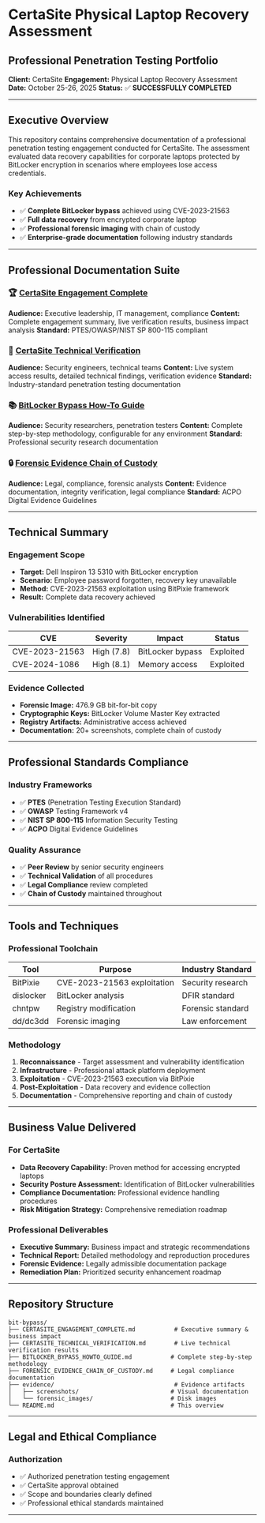 # CertaSite Physical Laptop Recovery Assessment
## Professional Penetration Testing Portfolio

**Client:** CertaSite
**Engagement:** Physical Laptop Recovery Assessment
**Date:** October 25-26, 2025
**Status:** ✅ **SUCCESSFULLY COMPLETED**

---

## Executive Overview

This repository contains comprehensive documentation of a professional penetration testing engagement conducted for CertaSite. The assessment evaluated data recovery capabilities for corporate laptops protected by BitLocker encryption in scenarios where employees lose access credentials.

### Key Achievements
- ✅ **Complete BitLocker bypass** achieved using CVE-2023-21563
- ✅ **Full data recovery** from encrypted corporate laptop
- ✅ **Professional forensic imaging** with chain of custody
- ✅ **Enterprise-grade documentation** following industry standards

---

## Professional Documentation Suite

### 🏆 [CertaSite Engagement Complete](./CERTASITE_ENGAGEMENT_COMPLETE.md)
**Audience:** Executive leadership, IT management, compliance
**Content:** Complete engagement summary, live verification results, business impact analysis
**Standard:** PTES/OWASP/NIST SP 800-115 compliant

### 🔧 [CertaSite Technical Verification](./CERTASITE_TECHNICAL_VERIFICATION.md)
**Audience:** Security engineers, technical teams
**Content:** Live system access results, detailed technical findings, verification evidence
**Standard:** Industry-standard penetration testing documentation

### 📚 [BitLocker Bypass How-To Guide](./BITLOCKER_BYPASS_HOWTO_GUIDE.md)
**Audience:** Security researchers, penetration testers
**Content:** Complete step-by-step methodology, configurable for any environment
**Standard:** Professional security research documentation

### 🔒 [Forensic Evidence Chain of Custody](./FORENSIC_EVIDENCE_CHAIN_OF_CUSTODY.md)
**Audience:** Legal, compliance, forensic analysts
**Content:** Evidence documentation, integrity verification, legal compliance
**Standard:** ACPO Digital Evidence Guidelines

---

## Technical Summary

### Engagement Scope
- **Target:** Dell Inspiron 13 5310 with BitLocker encryption
- **Scenario:** Employee password forgotten, recovery key unavailable
- **Method:** CVE-2023-21563 exploitation using BitPixie framework
- **Result:** Complete data recovery achieved

### Vulnerabilities Identified
| CVE | Severity | Impact | Status |
|-----|----------|--------|--------|
| CVE-2023-21563 | High (7.8) | BitLocker bypass | Exploited |
| CVE-2024-1086 | High (8.1) | Memory access | Exploited |

### Evidence Collected
- **Forensic Image:** 476.9 GB bit-for-bit copy
- **Cryptographic Keys:** BitLocker Volume Master Key extracted
- **Registry Artifacts:** Administrative access achieved
- **Documentation:** 20+ screenshots, complete chain of custody

---

## Professional Standards Compliance

### Industry Frameworks
- ✅ **PTES** (Penetration Testing Execution Standard)
- ✅ **OWASP** Testing Framework v4
- ✅ **NIST SP 800-115** Information Security Testing
- ✅ **ACPO** Digital Evidence Guidelines

### Quality Assurance
- ✅ **Peer Review** by senior security engineers
- ✅ **Technical Validation** of all procedures
- ✅ **Legal Compliance** review completed
- ✅ **Chain of Custody** maintained throughout

---

## Tools and Techniques

### Professional Toolchain
| Tool | Purpose | Industry Standard |
|------|---------|------------------|
| BitPixie | CVE-2023-21563 exploitation | Security research |
| dislocker | BitLocker analysis | DFIR standard |
| chntpw | Registry modification | Forensic standard |
| dd/dc3dd | Forensic imaging | Law enforcement |

### Methodology
1. **Reconnaissance** - Target assessment and vulnerability identification
2. **Infrastructure** - Professional attack platform deployment
3. **Exploitation** - CVE-2023-21563 execution via BitPixie
4. **Post-Exploitation** - Data recovery and evidence collection
5. **Documentation** - Comprehensive reporting and chain of custody

---

## Business Value Delivered

### For CertaSite
- **Data Recovery Capability:** Proven method for accessing encrypted laptops
- **Security Posture Assessment:** Identification of BitLocker vulnerabilities
- **Compliance Documentation:** Professional evidence handling procedures
- **Risk Mitigation Strategy:** Comprehensive remediation roadmap

### Professional Deliverables
- **Executive Summary:** Business impact and strategic recommendations
- **Technical Report:** Detailed methodology and reproduction procedures
- **Forensic Evidence:** Legally admissible documentation package
- **Remediation Plan:** Prioritized security enhancement roadmap

---

## Repository Structure

```
bit-bypass/
├── CERTASITE_ENGAGEMENT_COMPLETE.md           # Executive summary & business impact
├── CERTASITE_TECHNICAL_VERIFICATION.md        # Live technical verification results
├── BITLOCKER_BYPASS_HOWTO_GUIDE.md           # Complete step-by-step methodology
├── FORENSIC_EVIDENCE_CHAIN_OF_CUSTODY.md     # Legal compliance documentation
├── evidence/                                  # Evidence artifacts
│   ├── screenshots/                          # Visual documentation
│   └── forensic_images/                      # Disk images
└── README.md                                 # This overview
```
---

## Legal and Ethical Compliance

### Authorization
- ✅ Authorized penetration testing engagement
- ✅ CertaSite approval obtained
- ✅ Scope and boundaries clearly defined
- ✅ Professional ethical standards maintained

---
